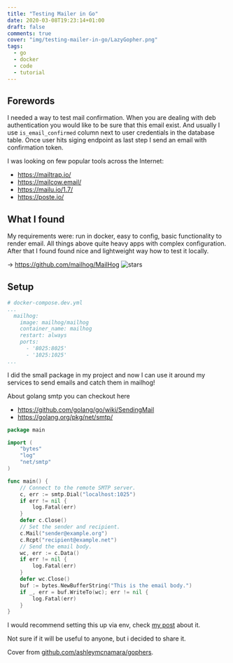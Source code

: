 ```yaml
---
title: "Testing Mailer in Go"
date: 2020-03-08T19:23:14+01:00
draft: false
comments: true
cover: "img/testing-mailer-in-go/LazyGopher.png"
tags:
  - go
  - docker
  - code
  - tutorial
---
```


## Forewords

I needed a way to test mail confirmation. When you are dealing with deb authentication you would like to be sure that this email exist. And usually I use `is_email_confirmed` column next to user credentials in the database table. Once user hits siging endpoint as last step I send an email with confirmation token.

I was looking on few popular tools across the Internet:
- https://mailtrap.io/
- https://mailcow.email/
- https://mailu.io/1.7/
- https://poste.io/

## What I found

My requirements were: run in docker, easy to config, basic functionality to render email. All things above quite heavy apps with complex configuration. After that I found found nice and lightweight way how to test it locally.

-> https://github.com/mailhog/MailHog ![stars](https://img.shields.io/github/stars/mailhog/MailHog?style=plastic)

## Setup

```yml
# docker-compose.dev.yml
...
  mailhog:
    image: mailhog/mailhog
    container_name: mailhog
    restart: always
    ports:
      - '8025:8025'
      - '1025:1025'
...
```

I did the small package in my project and now I can use it around my services to send emails and catch them in mailhog!

About golang smtp you can checkout here
- https://github.com/golang/go/wiki/SendingMail
- https://golang.org/pkg/net/smtp/

```go
package main

import (
	"bytes"
	"log"
	"net/smtp"
)

func main() {
    // Connect to the remote SMTP server.
	c, err := smtp.Dial("localhost:1025")
	if err != nil {
		log.Fatal(err)
	}
	defer c.Close()
	// Set the sender and recipient.
	c.Mail("sender@example.org")
	c.Rcpt("recipient@example.net")
	// Send the email body.
	wc, err := c.Data()
	if err != nil {
		log.Fatal(err)
	}
	defer wc.Close()
	buf := bytes.NewBufferString("This is the email body.")
	if _, err = buf.WriteTo(wc); err != nil {
		log.Fatal(err)
	}
}
```

I would recommend setting this up via env, check [my post](/posts/flexible-env-in-go/) about it.

Not sure if it will be useful to anyone, but i decided to share it.

Cover from [github.com/ashleymcnamara/gophers](https://github.com/ashleymcnamara/gophers).
